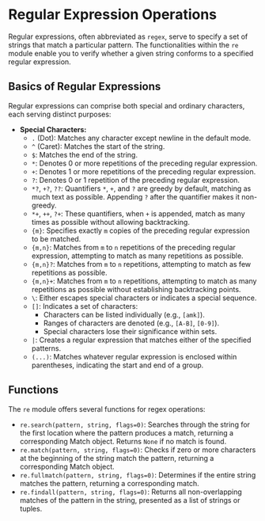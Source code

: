 # Regular Expression Operations

Regular expressions, often abbreviated as `regex`, serve to specify a set of strings that match a particular pattern. The functionalities within the `re` module enable you to verify whether a given string conforms to a specified regular expression.

## Basics of Regular Expressions

Regular expressions can comprise both special and ordinary characters, each serving distinct purposes:

- **Special Characters:**
    - `.` (Dot): Matches any character except newline in the default mode.
    - `^` (Caret): Matches the start of the string.
    - `$`: Matches the end of the string.
    - `*`: Denotes 0 or more repetitions of the preceding regular expression.
    - `+`: Denotes 1 or more repetitions of the preceding regular expression.
    - `?`: Denotes 0 or 1 repetition of the preceding regular expression.
    - `*?`, `+?`, `??`: Quantifiers `*`, `+`, and `?` are greedy by default, matching as much text as possible. Appending `?` after the quantifier makes it non-greedy.
    - `*+`, `++`, `?+`: These quantifiers, when `+` is appended, match as many times as possible without allowing backtracking.
    - `{m}`: Specifies exactly `m` copies of the preceding regular expression to be matched.
    - `{m,n}`: Matches from `m` to `n` repetitions of the preceding regular expression, attempting to match as many repetitions as possible.
    - `{m,n}?`: Matches from `m` to `n` repetitions, attempting to match as few repetitions as possible.
    - `{m,n}+`: Matches from `m` to `n` repetitions, attempting to match as many repetitions as possible without establishing backtracking points.
    - `\`: Either escapes special characters or indicates a special sequence.
    - `[]`: Indicates a set of characters:
        - Characters can be listed individually (e.g., `[amk]`).
        - Ranges of characters are denoted (e.g., `[A-B]`, `[0-9]`).
        - Special characters lose their significance within sets.
    - `|`: Creates a regular expression that matches either of the specified patterns.
    - `(...)`: Matches whatever regular expression is enclosed within parentheses, indicating the start and end of a group.

## Functions

The `re` module offers several functions for regex operations:

- `re.search(pattern, string, flags=0)`: Searches through the string for the first location where the pattern produces a match, returning a corresponding Match object. Returns `None` if no match is found.
- `re.match(pattern, string, flags=0)`: Checks if zero or more characters at the beginning of the string match the pattern, returning a corresponding Match object.
- `re.fullmatch(pattern, string, flags=0)`: Determines if the entire string matches the pattern, returning a corresponding match.
- `re.findall(pattern, string, flags=0)`: Returns all non-overlapping matches of the pattern in the string, presented as a list of strings or tuples.
